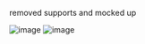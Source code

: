removed supports and mocked up

![image](https://github.com/user-attachments/assets/f686d285-3bcf-43ad-b40d-c0e4e22da1b4)
![image](https://github.com/user-attachments/assets/383ea15f-39b1-45b1-a347-a55587178b0b)


